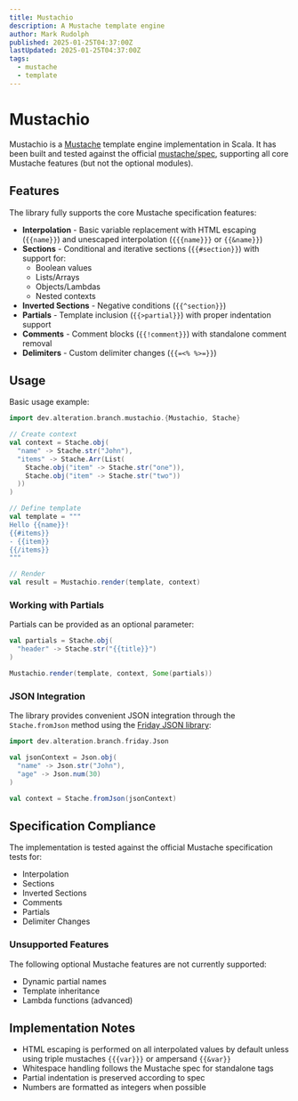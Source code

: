 ```yaml
---
title: Mustachio
description: A Mustache template engine
author: Mark Rudolph
published: 2025-01-25T04:37:00Z
lastUpdated: 2025-01-25T04:37:00Z
tags:
  - mustache
  - template
---
```


# Mustachio

Mustachio is a [Mustache](https://mustache.github.io) template engine implementation in Scala. It has been built and tested against the official [mustache/spec](https://github.com/mustache/spec), supporting all core Mustache features (but not the optional modules).

## Features

The library fully supports the core Mustache specification features:

- **Interpolation** - Basic variable replacement with HTML escaping (`{{name}}`) and unescaped interpolation (`{{{name}}}` or `{{&name}}`)
- **Sections** - Conditional and iterative sections (`{{#section}}`) with support for:
  - Boolean values
  - Lists/Arrays
  - Objects/Lambdas
  - Nested contexts
- **Inverted Sections** - Negative conditions (`{{^section}}`)
- **Partials** - Template inclusion (`{{>partial}}`) with proper indentation support
- **Comments** - Comment blocks (`{{!comment}}`) with standalone comment removal
- **Delimiters** - Custom delimiter changes (`{{=<% %>=}}`)

## Usage

Basic usage example:

```scala
import dev.alteration.branch.mustachio.{Mustachio, Stache}

// Create context
val context = Stache.obj(
  "name" -> Stache.str("John"),
  "items" -> Stache.Arr(List(
    Stache.obj("item" -> Stache.str("one")),
    Stache.obj("item" -> Stache.str("two"))
  ))
)

// Define template
val template = """
Hello {{name}}!
{{#items}}
- {{item}}
{{/items}}
"""

// Render
val result = Mustachio.render(template, context)
```

### Working with Partials

Partials can be provided as an optional parameter:

```scala
val partials = Stache.obj(
  "header" -> Stache.str("{{title}}")
)

Mustachio.render(template, context, Some(partials))
```

### JSON Integration

The library provides convenient JSON integration through the `Stache.fromJson` method using the [Friday JSON library](../friday/index.md):

```scala
import dev.alteration.branch.friday.Json

val jsonContext = Json.obj(
  "name" -> Json.str("John"),
  "age" -> Json.num(30)
)

val context = Stache.fromJson(jsonContext)
```

## Specification Compliance

The implementation is tested against the official Mustache specification tests for:

- Interpolation
- Sections
- Inverted Sections
- Comments
- Partials
- Delimiter Changes

### Unsupported Features

The following optional Mustache features are not currently supported:

- Dynamic partial names
- Template inheritance
- Lambda functions (advanced)

## Implementation Notes

- HTML escaping is performed on all interpolated values by default unless using triple mustaches `{{{var}}}` or ampersand `{{&var}}`
- Whitespace handling follows the Mustache spec for standalone tags
- Partial indentation is preserved according to spec
- Numbers are formatted as integers when possible
